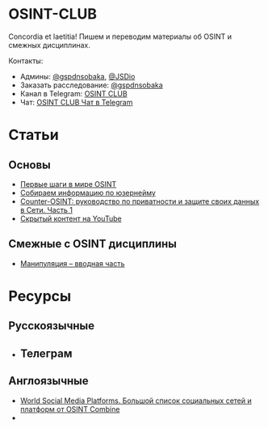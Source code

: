 # OSINT-CLUB
Concordia et laetitia!  Пишем и переводим материалы об OSINT и смежных дисциплинах.

Контакты:
- Админы: [@gspdnsobaka](https://t.me/gspdnsobaka), [@JSDio](https://t.me/JSDio)
- Заказать расследование: [@gspdnsobaka](https://t.me/gspdnsobaka)
- Канал в Telegram: [OSINT CLUB](https://t.me/osint_club_channel)
- Чат: [OSINT CLUB Чат в Telegram](https://t.me/OSINT_Club)

# Статьи

## Основы
   - [Первые шаги в мире OSINT](https://telegra.ph/Pervye-shagi-v-mire-OSINT-08-30)
   - [Собираем информацию по юзернейму](https://telegra.ph/Sobiraem-informaciyu-po-yuzernejmu-Obzor-blok-shem-ot-Majkla-Bazzela-ch3-08-10)
   - [Counter-OSINT: руководство по приватности и защите своих данных в Сети. Часть 1](https://telegra.ph/Counter-OSINT-rukovodstvo-po-privatnosti-i-zashchite-svoih-dannyh-v-Seti-CHast-1-11-23)
   - [Скрытый контент на YouTube](https://telegra.ph/Skrytyj-kontent-na-Youtube-12-11)
## Смежные с OSINT дисциплины
   - [Манипуляция – вводная часть](https://telegra.ph/Manipulyacii---vvodnaya-chast-08-04)
# Ресурсы

## Русскоязычные
   - Телеграм
     - 
## Англоязычные
   - [World Social Media Platforms. Большой список социальных сетей и платформ от OSINT Combine](https://www.osintcombine.com/world-social-media-platforms)
   - 

